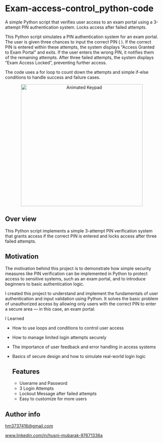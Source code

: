 # Exam-access-control_python-code
A simple Python script that verifies user access to an exam portal using a 3-attempt PIN authentication system. Locks access after failed attempts.

This Python script simulates a PIN authentication system for an exam portal. The user is given three chances to input the correct PIN ( ). If the correct PIN is entered within these attempts, the system displays “Access Granted to Exam Portal” and exits. If the user enters the wrong PIN, it notifies them of the remaining attempts. After three failed attempts, the system displays “Exam Access Locked”, preventing further access.

The code uses a for loop to count down the attempts and simple if-else conditions to handle success and failure cases.






<p align="center">
  <a href="https://github.com/sp-xd">
    <img src="https://github.com/user-attachments/assets/1d5e0556-f231-416a-8d8f-26f0986e9257" alt="Animated Keypad" width="400"/>
  </a>
</p>

## Over view
This Python script implements a simple 3-attempt PIN verification system that grants access if the correct PIN is entered and locks access after three failed attempts.

## Motivation
The motivation behind this project is to demonstrate how simple security measures like PIN verification can be implemented in Python to protect access to sensitive systems, such as an exam portal, and to introduce beginners to basic authentication logic.

I created this project to understand and implement the fundamentals of user authentication and input validation using Python. It solves the basic problem of unauthorized access by allowing only users with the correct PIN to enter a secure area — in this case, an exam portal.

I Learned
* How to use loops and conditions to control user access

* How to manage limited login attempts securely

* The importance of user feedback and error handling in access systems

* Basics of secure design and how to simulate real-world login logic

  ## Features
  * Userame and Password
  * 3 Login Attempts
  * Lockout Message after failed attempts
  * Easy to customize for more users
## Author info
hm3737416@gmail.com

www.linkedin.com/in/husni-mubarak-97671336a
